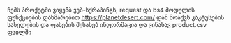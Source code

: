 ჩემს პროქეტში ვიყენბ ვებ-სქრაპინგს, request და bs4 მოდულის ფუნქციების დახმარებით  https://planetdesert.com/ დან მოაქვს კაკტუსების სახელების და ფასების შესახებ ინფორმაცია და ვინახავ product.csv ფაილში
